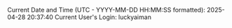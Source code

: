Current Date and Time (UTC - YYYY-MM-DD HH:MM:SS formatted): 2025-04-28 20:37:40
Current User's Login: luckyaiman
